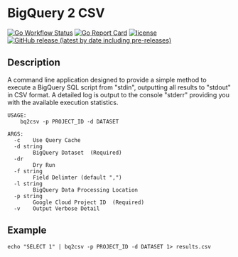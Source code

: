 # BigQuery 2 CSV
[![Go Workflow Status](https://github.com/winterlabs-dev/bq2csv/workflows/Go/badge.svg)](https://github.com/winterlabs-dev/bq2csv/actions/workflows/go.yml)&nbsp;[![Go Report Card](https://goreportcard.com/badge/github.com/winterlabs-dev/bq2csv)](https://goreportcard.com/report/github.com/winterlabs-dev/bq2csv)&nbsp;[![license](https://img.shields.io/github/license/winterlabs-dev/bq2csv.svg)](https://github.com/winterlabs-dev/bq2csv/blob/main/LICENSE)&nbsp;[![GitHub release (latest by date including pre-releases)](https://img.shields.io/github/v/release/winterlabs-dev/bq2csv?include_prereleases)](https://github.com/winterlabs-dev/bq2csv/releases)


## Description
A command line application designed to provide a simple method to execute a BigQuery SQL script from "stdin", outputting all results to "stdout" in CSV format.  A detailed log is output to the console "stderr" providing you with the available execution statistics.

```
USAGE:
    bq2csv -p PROJECT_ID -d DATASET

ARGS:
  -c	Use Query Cache
  -d string
    	BigQuery Dataset  (Required)
  -dr
    	Dry Run
  -f string
    	Field Delimter (default ",")
  -l string
    	BigQuery Data Processing Location
  -p string
    	Google Cloud Project ID  (Required)
  -v	Output Verbose Detail
```

## Example
```
echo "SELECT 1" | bq2csv -p PROJECT_ID -d DATASET 1> results.csv
```